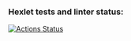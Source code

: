 ### Hexlet tests and linter status:
[![Actions Status](https://github.com/llaooosss/fullstack-javascript-project-44/workflows/hexlet-check/badge.svg)](https://github.com/llaooosss/fullstack-javascript-project-44/actions)